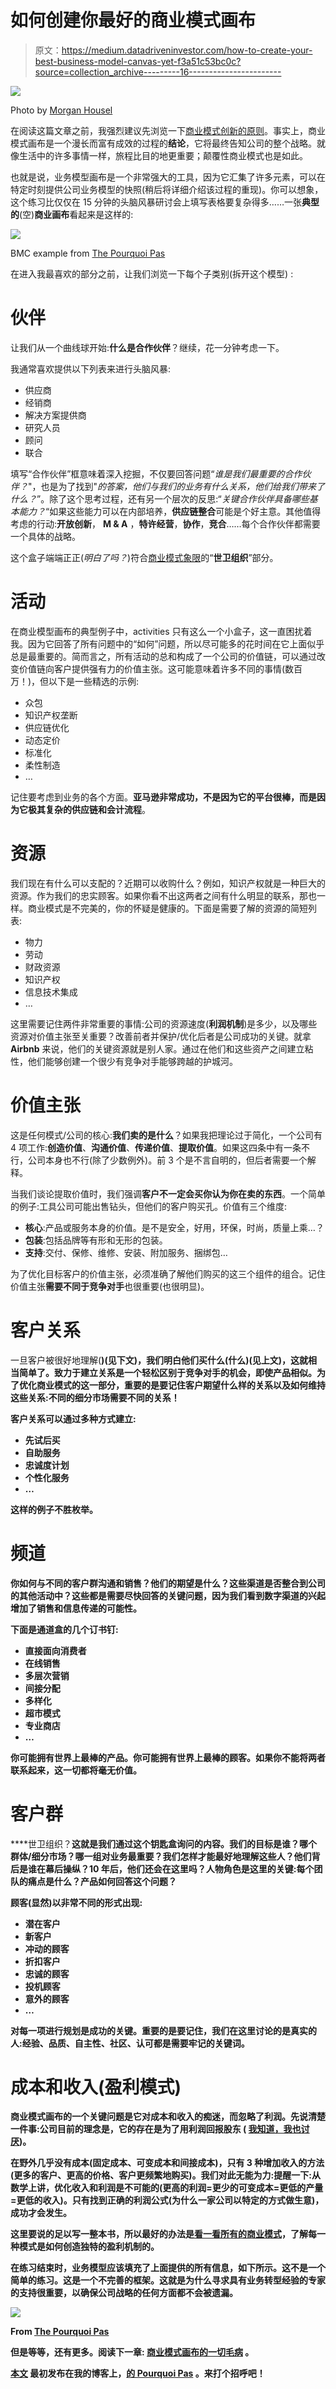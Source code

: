 # 如何创建你最好的商业模式画布

> 原文：<https://medium.datadriveninvestor.com/how-to-create-your-best-business-model-canvas-yet-f3a51c53bc0c?source=collection_archive---------16----------------------->

![](img/b0b9bcb2c080028f9a34dd79e11728e2.png)

Photo by [Morgan Housel](https://unsplash.com/@morganhousel?utm_source=unsplash&utm_medium=referral&utm_content=creditCopyText)

在阅读这篇文章之前，我强烈建议先浏览一下[商业模式创新的原则](https://www.thepourquoipas.com/business-model-innovation)。事实上，商业模式画布是一个漫长而富有成效的过程的**结论**，它将最终告知公司的整个战略。就像生活中的许多事情一样，旅程比目的地更重要；颠覆性商业模式也是如此。

也就是说，业务模型画布是一个非常强大的工具，因为它汇集了许多元素，可以在特定时刻提供公司业务模型的快照(稍后将详细介绍该过程的重现)。你可以想象，这个练习比仅仅在 15 分钟的头脑风暴研讨会上填写表格要复杂得多……一张**典型的**(空)**商业画布**看起来是这样的:

![](img/58340361f4e23bf47d6c68bf775f4c8f.png)

BMC example from [The Pourquoi Pas](https://www.thepourquoipas.com/how-to-business-model-canvas)

在进入我最喜欢的部分之前，让我们浏览一下每个子类别(拆开这个模型) :

# 伙伴

让我们从一个曲线球开始:**什么是合作伙伴**？继续，花一分钟考虑一下。

我通常喜欢提供以下列表来进行头脑风暴:

*   供应商
*   经销商
*   解决方案提供商
*   研究人员
*   顾问
*   联合

填写“合作伙伴”框意味着深入挖掘，不仅要回答问题“*谁是我们最重要的合作伙伴？*"，也是为了找到"*的答案，他们与我们的业务有什么关系，他们给我们带来了什么？*”。除了这个思考过程，还有另一个层次的反思:“*关键合作伙伴具备哪些基本能力？*“如果这些能力可以在内部培养，**供应链整合**可能是个好主意。其他值得考虑的行动:**开放创新**， **M & A** ，**特许经营**，**协作**，**竞合**……每个合作伙伴都需要一个具体的战略。

这个盒子端端正正(*明白了吗？*)符合[商业模式象限](https://www.thepourquoipas.com/business-model-innovation)的“**世卫组织**”部分。

# 活动

在商业模型画布的典型例子中，activities 只有这么一个小盒子，这一直困扰着我。因为它回答了所有问题中的“如何”问题，所以尽可能多的花时间在它上面似乎总是最重要的。简而言之，所有活动的总和构成了一个公司的价值链，可以通过改变价值链向客户提供强有力的价值主张。这可能意味着许多不同的事情(数百万！)，但以下是一些精选的示例:

*   众包
*   知识产权垄断
*   供应链优化
*   动态定价
*   标准化
*   柔性制造
*   …

记住要考虑到业务的各个方面。**亚马逊非常成功，不是因为它的平台很棒，而是因为它极其复杂的供应链和会计流程**。

# 资源

我们现在有什么可以支配的？近期可以收购什么？例如，知识产权就是一种巨大的资源。作为我们的忠实顾客。如果你看不出这两者之间有什么明显的联系，那也一样。商业模式是不完美的，你的怀疑是健康的。下面是需要了解的资源的简短列表:

*   物力
*   劳动
*   财政资源
*   知识产权
*   信息技术集成
*   …

这里需要记住两件非常重要的事情:公司的资源速度(**利润机制**)是多少，以及哪些资源对价值主张至关重要？改善前者并保护/优化后者是公司成功的关键。就拿 **Airbnb** 来说，他们的关键资源就是别人家。通过在他们和这些资产之间建立粘性，他们能够创建一个很少有竞争对手能够跨越的护城河。

# 价值主张

这是任何模式/公司的核心:**我们卖的是什么**？如果我把理论过于简化，一个公司有 4 项工作:**创造价值**、**沟通价值**、**传递价值**、**提取价值**。如果这四条中有一条不行，公司本身也不行(除了少数例外)。前 3 个是不言自明的，但后者需要一个解释。

当我们谈论提取价值时，我们强调**客户不一定会买你认为你在卖的东西**。一个简单的例子:工具公司可能出售钻头，但他们的客户购买孔。价值有三个维度:

*   **核心**:产品或服务本身的价值。是不是安全，好用，环保，时尚，质量上乘…？
*   **包装**:包括品牌等有形和无形的包装。
*   **支持**:交付、保修、维修、安装、附加服务、捆绑包…

为了优化目标客户的价值主张，必须准确了解他们购买的这三个组件的组合。记住价值主张**需要不同于竞争对手**也很重要(也很明显)。

# 客户关系

一旦客户被很好地理解(**)(见下文)，我们明白他们买什么(**什么**)(见上文)，这就相当简单了。致力于建立关系是一个轻松区别于竞争对手的机会，即使产品相似。为了优化商业模式的这一部分，重要的是要记住客户期望什么样的关系以及如何维持这些关系:不同的细分市场需要不同的关系！**

**客户关系可以通过多种方式建立:**

*   **先试后买**
*   **自助服务**
*   **忠诚度计划**
*   **个性化服务**
*   **…**

**这样的例子不胜枚举。**

# **频道**

****你如何与不同的客户群沟通和销售？他们的期望是什么？这些渠道是否整合到公司的其他活动中？这些都是需要尽快回答的关键问题，因为我们看到数字渠道的兴起增加了销售和信息传递的可能性。****

****下面是通道盒的几个订书钉:****

*   **直接面向消费者**
*   **在线销售**
*   **多层次营销**
*   **间接分配**
*   **多样化**
*   **超市模式**
*   **专业商店**
*   **…**

**你可能拥有世界上最棒的产品。你可能拥有世界上最棒的顾客。如果你不能将两者联系起来，这一切都将毫无价值。**

# **客户群**

****世卫组织？**这就是我们通过这个钥匙盒询问的内容。我们的目标是谁？哪个群体/细分市场？哪一组对业务最重要？我们怎样才能最好地理解这些人？他们背后是谁在幕后操纵？10 年后，他们还会在这里吗？人物角色是这里的关键:每个团队的痛点是什么？产品如何回答这个问题？**

**顾客(显然)以非常不同的形式出现:**

*   **潜在客户**
*   **新客户**
*   **冲动的顾客**
*   **折扣客户**
*   **忠诚的顾客**
*   **投机顾客**
*   **意外的顾客**
*   **…**

**对每一项进行规划是成功的关键。重要的是要记住，我们在这里讨论的是真实的人:经验、品质、自主性、社区、认可都是需要牢记的关键词。**

# **成本和收入(盈利模式)**

**商业模式画布的一个关键问题是它对成本和收入的痴迷，而忽略了利润。先说清楚一件事:**公司目前的理念是，它的存在是为了用利润回报股东** ( [我知道，我也讨厌](https://www.thepourquoipas.com/post/tech-monopolies-killing-the-world))。**

**在野外几乎没有成本(固定成本、可变成本和间接成本)，只有 3 种增加收入的方法(更多的客户、更高的价格、客户更频繁地购买)。我们对此无能为力:提醒一下:**从数学上讲，优化收入和利润是不可能的**(更高的利润=更少的可变成本=更低的产量=更低的收入)。只有找到正确的利润公式(**为什么**一家公司以特定的方式做生意)，成功才会发生。​**

**这里要说的足以写一整本书，所以最好的办法是[看一看所有的商业模式](https://www.thepourquoipas.com/business-model-archetypes)，了解每一种模式是如何创造独特的盈利机制的。**

**在练习结束时，业务模型应该填充了上面提供的所有信息，如下所示。这不是一个简单的练习。这是一个不完善的框架。这就是为什么寻求具有业务转型经验的专家的支持很重要，以确保公司战略的任何方面都不会被遗漏。**

**![](img/61d76207610dba6ed01c9bc69bdd444d.png)**

**From [The Pourquoi Pas](https://www.thepourquoipas.com/how-to-business-model-canvas)**

**但是等等，还有更多。阅读下一章: [**商业模式画布的一切毛病**](https://www.thepourquoipas.com/post/problems-with-the-business-model-canvas) 。**

**[**本文**](https://www.thepourquoipas.com/how-to-business-model-canvas) 最初发布在我的博客上，[**的 Pourquoi Pas**](http://thepourquoipas.com/) 。来打个招呼吧！**